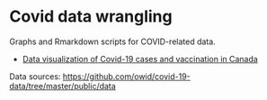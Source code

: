 # Covid data wrangling
Graphs and Rmarkdown scripts for COVID-related data. 

* [Data visualization of Covid-19 cases and vaccination in Canada](https://kt1720.github.io/Covid-data-wrangling/OWID.html)

Data sources: https://github.com/owid/covid-19-data/tree/master/public/data
